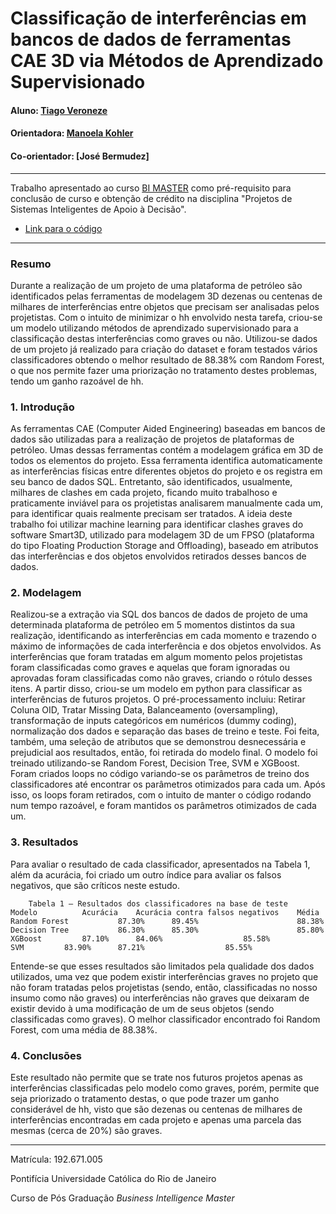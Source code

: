 # Classificação de interferências em bancos de dados de ferramentas CAE 3D via Métodos de Aprendizado Supervisionado

#### Aluno: [Tiago Veroneze](https://github.com/tiagovero)
#### Orientadora: [Manoela Kohler](https://github.com/manoelakohler)
#### Co-orientador: [José Bermudez]

---

Trabalho apresentado ao curso [BI MASTER](https://ica.puc-rio.ai/bi-master) como pré-requisito para conclusão de curso e obtenção de crédito na disciplina "Projetos de Sistemas Inteligentes de Apoio à Decisão".

- [Link para o código](https://github.com/tiagovero/Classificacao-de-interferencias-de-ferramentas-CAE-3D-via-Metodos-de-Aprendizado-Supervisionado/blob/main/Classifica%C3%A7%C3%A3o_de_Interferencias_do_S3D.ipynb)

---

### Resumo

Durante a realização de um projeto de uma plataforma de petróleo são identificados pelas ferramentas de modelagem 3D dezenas ou centenas de milhares de interferências entre objetos que precisam ser analisadas pelos projetistas. Com o intuito de minimizar o hh envolvido nesta tarefa, criou-se um modelo utilizando métodos de aprendizado supervisionado para a classificação destas interferências como graves ou não. Utilizou-se dados de um projeto já realizado para criação do dataset e foram testados vários classificadores obtendo o melhor resultado de 88.38% com Random Forest, o que nos permite fazer uma priorização no tratamento destes problemas, tendo um ganho razoável de hh.

### 1. Introdução

As ferramentas CAE  (Computer Aided Engineering) baseadas em bancos de dados são utilizadas para a realização de projetos de plataformas de petróleo.
Umas dessas ferramentas contém a modelagem gráfica em 3D de todos os elementos do projeto. Essa ferramenta identifica automaticamente as interferências físicas entre diferentes objetos do projeto e os registra em seu banco de dados SQL.
Entretanto, são identificados, usualmente, milhares de clashes em cada projeto, ficando muito trabalhoso e praticamente inviável para os projetistas analisarem manualmente cada um, para identificar quais realmente precisam ser tratados.
A ideia deste trabalho foi utilizar machine learning para identificar clashes graves do software Smart3D, utilizado para modelagem 3D de um FPSO  (plataforma do tipo Floating Production Storage and Offloading), baseado em atributos das interferências e dos objetos envolvidos retirados desses bancos de dados. 

### 2. Modelagem

Realizou-se a extração via SQL dos bancos de dados de projeto de uma determinada plataforma de petróleo em 5 momentos distintos da sua realização, identificando as interferências em cada momento e trazendo o máximo de informações de cada interferência e dos objetos envolvidos.
As interferências que foram tratadas em algum momento pelos projetistas foram classificadas como graves e aquelas que foram ignoradas ou aprovadas foram classificadas como não graves, criando o rótulo desses itens.
A partir disso, criou-se um modelo em python para classificar as interferências de futuros projetos.
O pré-processamento incluiu: Retirar Coluna OID, Tratar Missing Data, Balanceamento (oversampling), transformação de inputs categóricos em numéricos (dummy coding), normalização dos dados e separação das bases de treino e teste. Foi feita, também, uma seleção de atributos que se demonstrou desnecessária e prejudicial aos resultados, então, foi retirada do modelo final.
O modelo foi treinado utilizando-se Random Forest, Decision Tree, SVM e XGBoost.
Foram criados loops no código variando-se os parâmetros de treino dos classificadores até encontrar os parâmetros otimizados para cada um. Após isso, os loops foram retirados, com o intuito de manter o código rodando num tempo razoável, e foram mantidos os parâmetros otimizados de cada um.

### 3. Resultados

Para avaliar o resultado de cada classificador, apresentados na Tabela 1, além da acurácia, foi criado um outro índice para avaliar os falsos negativos, que são críticos neste estudo.

		Tabela 1 – Resultados dos classificadores na base de teste
	Modelo			Acurácia	Acurácia contra falsos negativos	Média
	Random Forest	        87.30%		89.45%				        88.38%
	Decision Tree	        86.30%		85.30%				        85.80%
	XGBoost			87.10%		84.06%					85.58%
	SVM			83.90%		87.21%					85.55%

Entende-se que esses resultados são limitados pela qualidade dos dados utilizados, uma vez que podem existir interferências graves no projeto que não foram tratadas pelos projetistas (sendo, então, classificadas no nosso insumo como não graves) ou interferências não graves que deixaram de existir devido à uma modificação de um de seus objetos (sendo classificadas como graves).
O melhor classificador encontrado foi Random Forest, com uma média de 88.38%.


### 4. Conclusões

Este resultado não permite que se trate nos futuros projetos apenas as interferências classificadas pelo modelo como graves, porém, permite que seja priorizado o tratamento destas, o que pode trazer um ganho considerável de hh, visto que são dezenas ou centenas de milhares de interferências encontradas em cada projeto e apenas uma parcela das mesmas (cerca de 20%) são graves.

---

Matrícula: 192.671.005

Pontifícia Universidade Católica do Rio de Janeiro

Curso de Pós Graduação *Business Intelligence Master*
